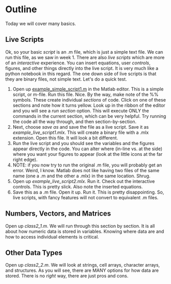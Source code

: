 # Outline
Today we will cover many basics.

## Live Scripts
Ok, so your basic *script* is an .m file, which is just a simple text file. We can run this file, as we saw in week 1. There are also *live scripts* which are more of an *interactive* experience. You can insert equations, user *controls*, figures, and other things directly into the live script. It is very much like a python notebook in this regard. The one down side of live scripts is that they are binary files, not simple text. Let's do a quick test.

1. Open up [example_simple_script1.m](example_simple_script1.m) in the Matlab editor. This is a simple script, or m-file. Run this file. Nice. By the way, make note of the %% symbols. These create individual *sections* of code. Click on one of these sections and note how it turns yellow. Look up in the ribbon of the editor and you will see a *run section* option. This will execute ONLY the commands in the current section, which can be very helpful. Try running the code all the way through, and then section-by-section.
2. Next, choose *save as* and save the file as a live script. Save it as *example_live_script1.mlx*. This will create a binary file with a .mlx extension. Open this file. It will look a bit different.
3. Run the live script and you should see the variables and the figures appear directly in the code. You can alter where (in-line vs. at the side) where you want your figures to appear (look at the little icons at the far right edge).
4. NOTE: if you now try to run the original .m file, you will probably get an error. Weird, I know. Matlab does not like having two files of the same name (one a .m and the other a .mlx) in the same location. Shrug.
5. Open up *example_live_script2.mlx*. Run it. Check out the interactive controls. This is pretty slick. Also note the inserted equations.
6. Save this as a .m file. Open it up. Run it. This is pretty disappointing. So, live scripts, with fancy features will not convert to equivalent .m files.

## Numbers, Vectors, and Matrices
Open up *class2_1.m*. We will run through this section by section. It is all about how numeric data is stored in variables. Knowing where data are and how to access individual elements is critical.

## Other Data Types
Open up *class2_2.m*. We will look at strings, cell arrays, character arrays, and structures. As you will see, there are MANY options for how data are stored. There is no *right* way, there are just pros and cons. 
